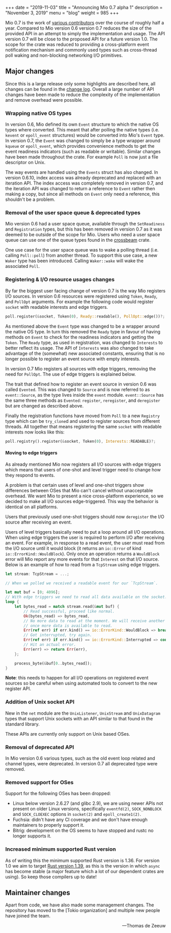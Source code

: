 +++
date = "2019-11-03"
title = "Announcing Mio 0.7 alpha 1"
description = "November 3, 2019"
menu = "blog"
weight = 985
+++


Mio 0.7 is the work of [various contributors] over the course of roughly half a
year. Compared to Mio version 0.6 version 0.7 reduces the size of the provided
API in an attempt to simply the implementation and usage. The API version 0.7
will be close to the proposed API for a future version 1.0. The scope for the
crate was reduced to providing a cross-platform event notification mechanism and
commonly used types such as cross-thread poll waking and non-blocking networking
I/O primitives.

<!-- TODO: not sure if this is correct timeline. -->
[various contributors]: https://github.com/tokio-rs/mio/graphs/contributors?from=2019-03-01&to=2019-11-03&type=c


## Major changes

Since this is a large release only some highlights are described here, all
changes can be found in the [change log]. Overall a large number of API changes
have been made to reduce the complexity of the implementation and remove
overhead were possible.

<!-- TODO: link to v0.7 in the changelog. -->
<!-- TODO: also write the changelog. -->
[change log]: https://github.com/tokio-rs/mio/blob/master/CHANGELOG.md


### Wrapping native OS types

In version 0.6, Mio defined its own `Event` structure to which the native OS
types where converted. This meant that after polling the native types (i.e.
`kevent` or `epoll_event` structures) would be converted into Mio's `Event`
type. In version 0.7, the `Event` was changed to simply be a type wrapper around
`kqueue` or `epoll_event`, which provides convenience methods to get the event
readiness indicators (such as readable or writable). Similar changes have been
made throughout the crate. For example `Poll` is now just a file descriptor on
Unix.

The way events are handled using the `Events` struct has also changed. In
version 0.6.10, index access was already deprecated and replaced with an
iteration API. The index access was completely removed in version 0.7, and the
iteration API was changed to return a reference to `Event` rather then making a
copy, but since all methods on `Event` only need a reference, this shouldn't be
a problem.


### Removal of the user space queue & deprecated types

Mio version 0.6 had a user space queue, available through the `SetReadiness` and
`Registration` types, but this has been removed in version 0.7 as it was deemed
to be outside of the scope for Mio. Users who need a user space queue can use
one of the queue types found in the [crossbeam] crate.

One use case for the user space queue was to wake a polling thread (i.e. calling
`Poll::poll`) from another thread. To support this use case, a new `Waker` type
has been introduced. Calling `Waker::wake` will wake the associated `Poll`.

[crossbeam]: https://crates.io/crates/crossbeam


### Registering & I/O resource usages changes

By far the biggest user facing change of version 0.7 is the way Mio registers
I/O sources. In version 0.6 resources were registered using `Token`, `Ready`,
and `PollOpt` arguments. For example the following code would register `socket`
with readable interests and edge triggers.

```rust
poll.register(&socket, Token(0), Ready::readable(), PollOpt::edge())?;
```

As mentioned above the `Event` type was changed to be a wrapper around the
native OS type. In turn this removed the `Ready` type in favour of having
methods on `Event` to check for the readiness indicators and getting the
`Token`. The `Ready` type, as used in registration, was changed to `Interests`
to better reflect its usage. The API of `Interests` was also changed to take
advantage of the (somewhat) new associated constants, ensuring that is no longer
possible to register an event source with empty interests.

In version 0.7 Mio registers all sources with edge triggers, removing the need
for `PollOpt`. The use of edge triggers is explained below.

The trait that defined how to register an event source in version 0.6 was called
`Evented`. This was changed to `Source` and is now referred to as
`event::Source`, as the type lives inside the `event` module. `event::Source`
has the same three methods as `Evented`: `register`, `reregister`, and
`deregister` but are changed as described above.

Finally the registration functions have moved from `Poll` to a new `Registry`
type which can be `try_clone`d and used to register sources from different
threads. All together that means registering the same `socket` with readable
interests now looks like this:

```rust
poll.registry().register(&socket, Token(0), Interests::READABLE)?;
```


#### Moving to edge triggers

As already mentioned Mio now registers all I/O sources with edge triggers which
means that users of one-shot and level trigger need to change how they respond
to events.

A problem is that certain uses of level and one-shot triggers show differences
between OSes that Mio can't cancel without unacceptable overhead. We want Mio to
present a nice cross-platform experience, so we decided to make all I/O sources
edge-triggered. This way the behavior is identical on all platforms.

Users that previously used one-shot triggers should now `deregister` the I/O
source after receiving an event.

Users of level triggers basically need to put a loop around all I/O operations.
When using edge triggers the user is required to perform I/O after receiving an
event. For example, in response to a read event, the user must read from the I/O
source until it would block (it returns an `io::Error` of kind
`io::ErrorKind::WouldBlock`). Only once an operation returns a `WouldBlock`
error will Mio report any more events for that `Interest` on that I/O source.
Below is an example of how to read from a `TcpStream` using edge triggers.

```rust
let stream: TcpStream = ...;

// When we polled we received a readable event for our `TcpStream`.

let mut buf = [0; 4096];
// With edge triggers we need to read all data available on the socket.
loop {
    let bytes_read = match stream.read(&mut buf) {
        // Read successful, proceed like normal.
        Ok(bytes_read) => bytes_read,
        // No more data to read at the moment. We will receive another event
        // once more data is available to read.
        Err(ref err) if err.kind() == io::ErrorKind::WouldBlock => break,
        // Got interrupted, try again.
        Err(ref err) if err.kind() == io::ErrorKind::Interrupted => continue,
        // Hit an actual error.
        Err(err) => return Err(err),
    };

    process_byte(&buf[0..bytes_read]);
}
```

**Note**: this needs to happen for all I/O operations on registered event
sources so be careful when using automated tools to convert to the new register
API.


### Addition of Unix socket API

New in the `net` module are the `UnixListener`, `UnixStream` and `UnixDatagram`
types that support Unix sockets with an API similar to that found in the
standard library.

These APIs are currently only support on Unix based OSes.


### Removal of deprecated API

In Mio version 0.6 various types, such as the old event loop related and channel
types, were deprecated. In version 0.7 all deprecated type were removed.


### Removed support for OSes

Support for the following OSes has been dropped:

 * Linux below version 2.6.27 (and glibc 2.9), we are using newer APIs not
   present on older Linux versions, specifically `eventfd(2)`, `SOCK_NONBLOCK`
   and `SOCK_CLOEXEC` options in `socket(2)` and `epoll_create1(2)`.
 * Fuchsia: didn't have any CI coverage and we don't have enough maintainers to
   properly support it.
 * Bitrig: development on the OS seems to have stopped and rustc no longer
   supports it.

<!-- TODO: refer to a document that specifies supported OS and versions? -->


### Increased minimum supported Rust version

As of writing this the minimum supported Rust version is 1.36. For version 1.0
we aim to target [Rust version 1.39], as this is the version in which `async`
has become stable (a major feature which a lot of our dependent crates are
using). So keep those compilers up to date!

[Rust version 1.39]: https://blog.rust-lang.org/2019/11/07/Rust-1.39.0.html


## Maintainer changes

Apart from code, we have also made some management changes. The repository has
moved to the [Tokio organization] and multiple new people have joined the team.

[Tokio organisation]: https://github.com/tokio-rs/mio

<div style="text-align:right">&mdash;Thomas de Zeeuw</div>
